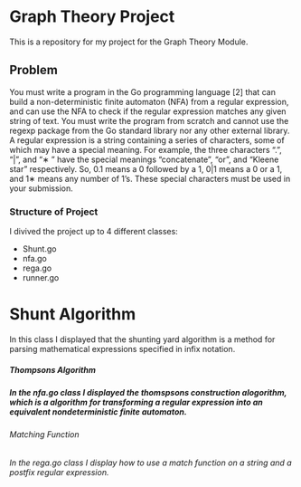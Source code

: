 # Graph Theory Project

This is a repository for my project for the Graph Theory Module.


<h2>Problem</h2>
You must write a program in the Go programming language [2] that can
build a non-deterministic finite automaton (NFA) from a regular expression,
and can use the NFA to check if the regular expression matches any given
string of text. You must write the program from scratch and cannot use the
regexp package from the Go standard library nor any other external library.
A regular expression is a string containing a series of characters, some
of which may have a special meaning. For example, the three characters
“.”, “|”, and “∗
” have the special meanings “concatenate”, “or”, and “Kleene
star” respectively. So, 0.1 means a 0 followed by a 1, 0|1 means a 0 or a 1,
and 1∗ means any number of 1’s. These special characters must be used in
your submission.

<h3>Structure of Project</h3>
I divived the project up to 4 different classes:

- Shunt.go
- nfa.go
- rega.go
- runner.go

# Shunt Algorithm
In this class I displayed that the shunting yard algorithm is a method for parsing mathematical expressions specified in infix notation.

<h5>Thompsons Algorithm<h5>
In the nfa.go class I displayed the thomspsons construction alogorithm, which is a algorithm for transforming a regular expression into an equivalent nondeterministic finite automaton.

<h6>Matching Function<h6>
In the rega.go class I display how to use a match function on a string and a postfix regular expression.


